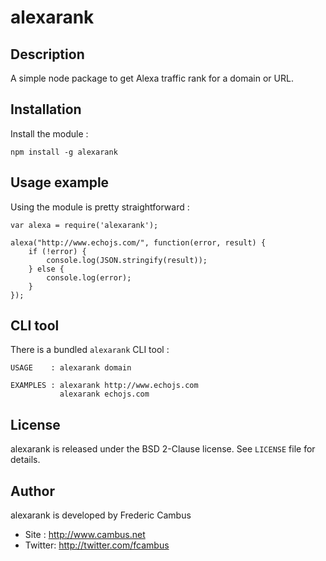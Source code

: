 # alexarank

## Description

A simple node package to get Alexa traffic rank for a domain or URL.

## Installation

Install the module :

	npm install -g alexarank


## Usage example

Using the module is pretty straightforward :

	var alexa = require('alexarank');

	alexa("http://www.echojs.com/", function(error, result) {
	    if (!error) {
	        console.log(JSON.stringify(result));
	    } else {
	        console.log(error);
	    }
	});


## CLI tool

There is a bundled `alexarank` CLI tool : 

	USAGE    : alexarank domain

	EXAMPLES : alexarank http://www.echojs.com
	           alexarank echojs.com

## License

alexarank is released under the BSD 2-Clause license. See `LICENSE` file for details.

## Author

alexarank is developed by Frederic Cambus

- Site : http://www.cambus.net
- Twitter: http://twitter.com/fcambus
